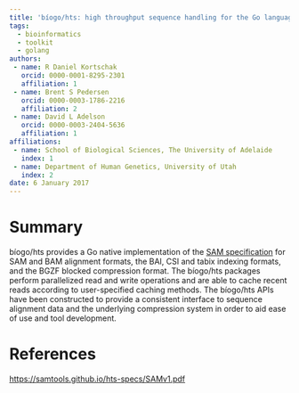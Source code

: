 ```yaml
---
title: 'bíogo/hts: high throughput sequence handling for the Go language'
tags:
  - bioinformatics
  - toolkit
  - golang
authors:
 - name: R Daniel Kortschak
   orcid: 0000-0001-8295-2301
   affiliation: 1
 - name: Brent S Pedersen
   orcid: 0000-0003-1786-2216
   affiliation: 2
 - name: David L Adelson
   orcid: 0000-0003-2404-5636
   affiliation: 1
affiliations:
 - name: School of Biological Sciences, The University of Adelaide
   index: 1
 - name: Department of Human Genetics, University of Utah
   index: 2
date: 6 January 2017
---
```


# Summary

bíogo/hts provides a Go native implementation of the [SAM specification](https://samtools.github.io/hts-specs/SAMv1.pdf) for SAM and BAM alignment formats, the BAI, CSI and tabix indexing formats, and the BGZF blocked compression format. The bíogo/hts packages perform parallelized read and write operations and are able to cache recent reads according to user-specified caching methods.
The bíogo/hts APIs have been constructed to provide a consistent interface to sequence alignment data and the underlying compression system in order to aid ease of use and tool development.

# References

https://samtools.github.io/hts-specs/SAMv1.pdf